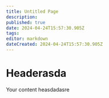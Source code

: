 ```yaml
---
title: Untitled Page
description: 
published: true
date: 2024-04-24T15:57:30.905Z
tags: 
editor: markdown
dateCreated: 2024-04-24T15:57:30.905Z
---
```


# Headerasda
Your content heasdadasre